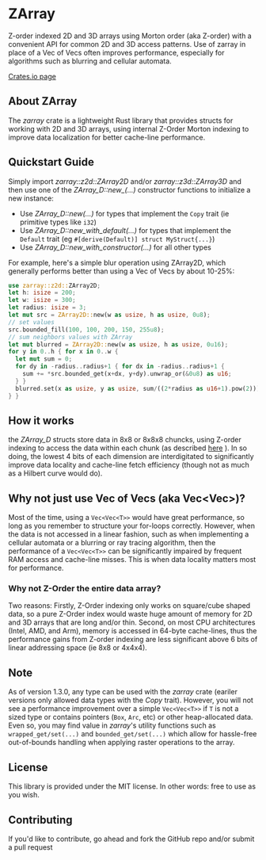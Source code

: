 # ZArray
Z-order indexed 2D and 3D arrays using Morton order (aka Z-order) with a convenient API for common 2D and 3D access patterns. Use of zarray in place of a Vec of Vecs often improves performance, especially for algorithms such as blurring and cellular automata.

[Crates.io page](https://crates.io/crates/zarray)

## About ZArray
The *zarray* crate  is a lightweight Rust library that provides structs for working with 2D and 3D arrays, using internal Z-Order Morton indexing to improve data localization for better cache-line performance.

## Quickstart Guide
Simply import *zarray::z2d::ZArray2D* and/or *zarray::z3d::ZArray3D* and then use one of the
*ZArray_D::new_(...)* constructor functions to initialize a new instance:
 * Use *ZArray_D::new(...)* for types that implement the `Copy` trait (ie primitive types like `i32`)
 * Use *ZArray_D::new_with_default(...)* for types that implement the `Default` trait (eg `#[derive(Default)] struct MyStruct{...}`)
 * Use *ZArray_D::new_with_constructor(...)* for all other types

For example, here's a simple blur operation using ZArray2D, which generally performs better than using a Vec of Vecs by about 10-25%:
```rust
use zarray::z2d::ZArray2D;
let h: isize = 200;
let w: isize = 300;
let radius: isize = 3;
let mut src = ZArray2D::new(w as usize, h as usize, 0u8);
// set values
src.bounded_fill(100, 100, 200, 150, 255u8);
// sum neighbors values with ZArray
let mut blurred = ZArray2D::new(w as usize, h as usize, 0u16);
for y in 0..h { for x in 0..w {
  let mut sum = 0;
  for dy in -radius..radius+1 { for dx in -radius..radius+1 {
    sum += *src.bounded_get(x+dx, y+dy).unwrap_or(&0u8) as u16;
  } }
  blurred.set(x as usize, y as usize, sum/((2*radius as u16+1).pow(2))).unwrap();
} }
```

## How it works
the *ZArray_D* structs store data in 8x8 or 8x8x8 chuncks, using Z-order indexing to access the data within each chunk (as described [here](https://en.wikipedia.org/wiki/Z-order_curve) ). In so doing, the lowest 4 bits of each dimension are interdigitated to significantly improve data locality and cache-line fetch efficiency (though not as much as a Hilbert curve would do).

## Why not just use Vec of Vecs (aka Vec<Vec<T>>)?
Most of the time, using a `Vec<Vec<T>>` would have great performance, so long as you remember to structure your for-loops correctly. However, when the data is not accessed in a linear fashion, such as when implementing a cellular automata or a blurring or ray tracing algorithm, then the performance of a `Vec<Vec<T>>` can be significantly impaired by frequent RAM access and cache-line misses. This is when data locality matters most for performance.

### Why not Z-Order the entire data array?
Two reasons: Firstly, Z-Order indexing only works on square/cube shaped data, so a pure Z-Order index would waste huge amount of memory for 2D and 3D arrays that are long and/or thin. Second, on most CPU architectures (Intel, AMD, and Arm), memory is accessed in 64-byte cache-lines, thus the performance gains from Z-order indexing are less significant above 6 bits of linear addressing space (ie 8x8 or 4x4x4).

## Note
As of version 1.3.0, any type can be used with the *zarray* crate (eariler versions only allowed data types with the *Copy* trait). However, you will not see a performance improvement over a simple `Vec<Vec<T>>` if `T` is not a sized type or contains pointers (`Box`, `Arc`, etc) or other heap-allocated data. Even so, you may find value in *zarray*'s utility functions such as `wrapped_get/set(...)` and `bounded_get/set(...)` which allow for hassle-free out-of-bounds handling when applying raster operations to the array.

## License
This library is provided under the MIT license. In other words: free to use as you wish.

## Contributing
If you'd like to contribute, go ahead and fork the GitHub repo and/or submit a pull request
